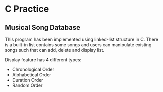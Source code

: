 # C Practice

## Musical Song Database

This program has been implemented using linked-list structure in C. There is a built-in list contains some songs and users can manipulate existing songs such that can add, delete and display list.

Display feature has 4 different types:
- Chronological Order
- Alphabetical Order
- Duration Order
- Random Order

